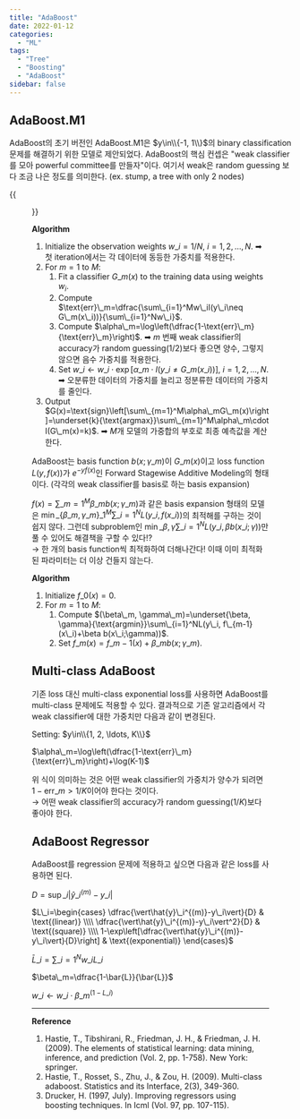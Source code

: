 ```yaml
---
title: "AdaBoost"
date: 2022-01-12
categories:
  - "ML"
tags:
  - "Tree"
  - "Boosting"
  - "AdaBoost"
sidebar: false
---
```


## AdaBoost.M1

AdaBoost의 초기 버전인 AdaBoost.M1은 $y\in\\{-1, 1\\}$의 binary classification 문제를 해결하기 위한 모델로 제안되었다. AdaBoost의 핵심 컨셉은 "weak classifier를 모아 powerful committee를 만들자"이다. 여기서 weak은 random guessing 보다 조금 나은 정도를 의미한다. (ex. stump, a tree with only 2 nodes)

{{<figure src="/ml/ada1.png" width="400">}}

**Algorithm**
1. Initialize the observation weights $w\_i=1/N$, $i=1, 2, \ldots, N$. ➡ 첫 iteration에서는 각 데이터에 동등한 가중치를 적용한다.
2. For $m=1$ to $M$:
    1. Fit a classifier $G\_m(x)$ to the training data using weights $w_i$.
    2. Compute $\text{err}\_m=\dfrac{\sum\_{i=1}^Mw\_iI(y\_i\neq G\_m(x\_i))}{\sum\_{i=1}^Nw\_i}$.
    3. Compute $\alpha\_m=\log\left(\dfrac{1-\text{err}\_m}{\text{err}\_m}\right)$. ➡ $m$ 번째 weak classifier의 accuracy가 random guessing($1/2$)보다 좋으면 양수, 그렇지 않으면 음수 가중치를 적용한다.
    4. Set $w\_i\leftarrow w\_i\cdot\exp[\alpha\_m\cdot I(y\_i\neq G\_m(x\_i))]$, $i=1, 2, \ldots, N$. ➡ 오분류한 데이터의 가중치를 늘리고 정분류한 데이터의 가중치를 줄인다.
3. Output $G(x)=\text{sign}\left[\sum\_{m=1}^M\alpha\_mG\_m(x)\right]=\underset{k}{\text{argmax}}\sum\_{m=1}^M\alpha\_m\cdot I(G\_m(x)=k)$. ➡ $M$개 모델의 가중합의 부호로 최종 예측값을 계산한다.

AdaBoost는 basis function $b(x;\gamma\_m)$이 $G\_m(x)$이고 loss function $L(y, f(x))$가 $e^{-yf(x)}$인 Forward Stagewise Additive Modeling의 형태이다. (각각의 weak classifier를 basis로 하는 basis expansion)

$f(x)=\sum\_{m=1}^M\beta\_mb(x;\gamma\_m)$과 같은 basis expansion 형태의 모델은 $\displaystyle \min\_{\{\beta\_m, \gamma\_m\}\_1^M}\sum\_{i=1}^NL(y\_i, f(x\_i))$의 최적해를 구하는 것이 쉽지 않다. 그런데 subproblem인 $\displaystyle \min\_{\beta, \gamma}\sum\_{i=1}^NL(y\_i, \beta b(x\_i;\gamma))$만 풀 수 있어도 해결책을 구할 수 있다!?\
&rarr; 한 개의 basis function씩 최적화하여 더해나간다! 이때 이미 최적화된 파라미터는 더 이상 건들지 않는다.

**Algorithm**
1. Initialize $f\_0(x)=0$.
2. For $m=1$ to $M$:
    1. Compute $(\beta\_m, \gamma\_m)=\underset{\beta, \gamma}{\text{argmin}}\sum\_{i=1}^NL(y\_i, f\_{m-1}(x\_i)+\beta b(x\_i;\gamma))$.
    2. Set $f\_m(x)=f\_{m-1}(x)+\beta\_mb(x;\gamma\_m)$.

## Multi-class AdaBoost

기존 loss 대신 multi-class exponential loss를 사용하면 AdaBoost를 multi-class 문제에도 적용할 수 있다. 결과적으로 기존 알고리즘에서 각 weak classifier에 대한 가중치만 다음과 같이 변경된다.

Setting: $y\in\\{1, 2, \ldots, K\\}$

$\alpha\_m=\log\left(\dfrac{1-\text{err}\_m}{\text{err}\_m}\right)+\log(K-1)$

위 식이 의미하는 것은 어떤 weak classifier의 가중치가 양수가 되려면 $1-\text{err}\_m>1/K$이어야 한다는 것이다. \
&rarr; 어떤 weak classifier의 accuracy가 random guessing($1/K$)보다 좋아야 한다.

## AdaBoost Regressor

AdaBoost를 regression 문제에 적용하고 싶으면 다음과 같은 loss를 사용하면 된다.

$\displaystyle D=\sup\_i\vert\hat{y}\_i^{(m)}-y\_i\vert$

$L\_i=\begin{cases} \dfrac{\vert\hat{y}\_i^{(m)}-y\_i\vert}{D} & \text{(linear)} \\\\ \dfrac{\vert\hat{y}\_i^{(m)}-y\_i\vert^2}{D} & \text{(square)} \\\\ 1-\exp\left[\dfrac{\vert\hat{y}\_i^{(m)}-y\_i\vert}{D}\right] & \text{(exponential)} \end{cases}$

$\displaystyle \bar{L}\_i=\sum\_{i=1}^Nw\_iL\_i$

$\beta\_m=\dfrac{1-\bar{L}}{\bar{L}}$

$w\_i\leftarrow w\_i\cdot\beta\_m^{(1-L\_i)}$

---

**Reference**

1. Hastie, T., Tibshirani, R., Friedman, J. H., & Friedman, J. H. (2009). The elements of statistical learning: data mining, inference, and prediction (Vol. 2, pp. 1-758). New York: springer.
2. Hastie, T., Rosset, S., Zhu, J., & Zou, H. (2009). Multi-class adaboost. Statistics and its Interface, 2(3), 349-360.
3. Drucker, H. (1997, July). Improving regressors using boosting techniques. In Icml (Vol. 97, pp. 107-115).
